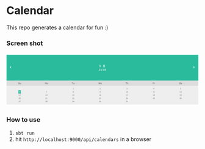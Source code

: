 # Calendar
This repo generates a calendar for fun :)

### Screen shot
![alt text](diagrams/calender.png)

### How to use
1. `sbt run`
2. hit `http://localhost:9000/api/calendars` in a browser

